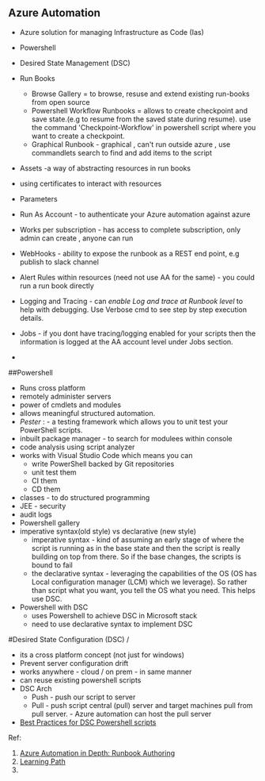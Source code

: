 ## Azure Automation 
* Azure solution for managing Infrastructure as Code (Ias)
* Powershell   
* Desired State Management (DSC) 
* Run Books
  * Browse Gallery = to browse, resuse and extend existing run-books from open source
  * Powershell Workflow Runbooks = allows to create checkpoint and save state.(e.g to resume from the saved state during resume).
                                  use the command 'Checkpoint-Workflow' in powershell script where you want to create a checkpoint. 
  * Graphical Runbook - graphical , can't run outside azure , use commandlets search to find and add items to the script
  
* Assets -a way of abstracting resources in run books
* using certificates to interact with resources
* Parameters
* Run As Account - to authenticate your Azure automation against azure
* Works per subscription - has access to complete subscription, only admin can create , anyone can run
* WebHooks - ability to expose the runbook as a REST end point, e.g publish to slack channel 
* Alert Rules within resources (need not use AA for the same) - you could run a run book directly 
* Logging and Tracing - can *enable Log and trace at Runbook level* to help with debugging. Use Verbose cmd to see step by step execution details.
* Jobs - if you dont have tracing/logging enabled for your scripts then the information is logged at the AA account level under Jobs  section.
*  

##Powershell
  * Runs cross platform   
  * remotely administer servers 
  * power of cmdlets and modules
  * allows meaningful structured automation.
  *  *Pester* : -  a testing framework which allows you to unit test your PowerShell scripts.
  * inbuilt package manager - to search for modulees within console
  * code analysis using script analyzer
  * works with Visual Studio Code which means you can
      * write PowerShell backed by Git repositories
      * unit test them
      * CI them
      * CD them
  * classes - to do structured programming
  * JEE - security 
  * audit logs
  * Powershell gallery
  * imperative syntax(old style) vs declarative (new style)
      *  imperative syntax - kind of assuming an early stage of where the script is running as in the base state and  then the script is really building on top from there. So if the base changes, the scripts is bound to fail
      *  the declarative syntax - leveraging the capabilities of the OS (OS has Local configuration manager (LCM) which we leverage). So rather than script what you want, you tell the OS what you need. This helps use DSC. 
  * Powershell with DSC
      * uses Powershell to achieve DSC in Microsoft stack
      * need to use declarative syntax to implement DSC
      
#Desired State Configuration (DSC) / 
  * its a cross platform concept (not just for windows)
  * Prevent server configuration drift
  * works anywhere - cloud / on prem - in same manner
  * can reuse existing powershell scripts
  * DSC Arch
      * Push - push our script to server
      * Pull - push script central (pull) server and target machines pull from pull server.
             - Azure automation can host the pull server 
  * [Best Practices for DSC Powershell scripts](https://github.com/PowerShell/DscResources/blob/master/BestPractices.md)     

Ref: 
  1) [Azure Automation in Depth: Runbook Authoring](https://azure.microsoft.com/en-au/blog/azure-automation-in-depth-runbook-authoring/)
  2) [Learning Path](https://azure.microsoft.com/en-au/documentation/learning-paths/automation/)
  3) 
